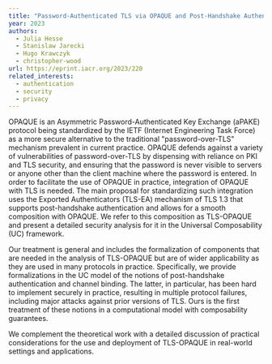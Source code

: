 ```yaml
---
title: "Password-Authenticated TLS via OPAQUE and Post-Handshake Authentication"
year: 2023
authors:
  - Julia Hesse
  - Stanislaw Jarecki
  - Hugo Krawczyk
  - christopher-wood
url: https://eprint.iacr.org/2023/220
related_interests:
  - authentication
  - security
  - privacy
---
```

OPAQUE is an Asymmetric Password-Authenticated Key Exchange (aPAKE) protocol being standardized by the IETF (Internet Engineering Task Force) as a more secure alternative to the traditional "password-over-TLS" mechanism prevalent in current practice. OPAQUE defends against a variety of vulnerabilities of password-over-TLS by dispensing with reliance on PKI and TLS security, and ensuring that the password is never visible to servers or anyone other than the client machine where the password is entered. In order to facilitate the use of OPAQUE in practice, integration of OPAQUE with TLS is needed. The main proposal for standardizing such integration uses the Exported Authenticators (TLS-EA) mechanism of TLS 1.3 that supports post-handshake authentication and allows for a smooth composition with OPAQUE.  We refer to this composition as TLS-OPAQUE and present a detailed security analysis for it in the Universal Composability (UC) framework.

Our treatment is general and includes the formalization of components that are needed in the analysis of TLS-OPAQUE but are of wider  applicability as they are used in many protocols in practice. Specifically, we provide formalizations in the UC model of the notions of post-handshake authentication  and channel binding. The latter, in particular, has been hard to implement securely in practice, resulting in multiple protocol failures, including major attacks against prior versions of TLS. Ours is the first treatment of these notions in a computational model with composability guarantees.

We complement the theoretical work with a detailed discussion of practical considerations for the use and deployment of TLS-OPAQUE in real-world settings and applications.